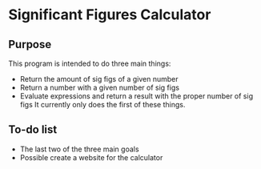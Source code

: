 # Significant Figures Calculator

## Purpose
This program is intended to do three main 
things:
* Return the amount of sig figs of a given number
* Return a number with a given number of sig figs
* Evaluate expressions and return a result with the proper number of sig figs
It currently only does the first of these 
things.

## To-do list
* The last two of the three main goals
* Possible create a website for the calculator